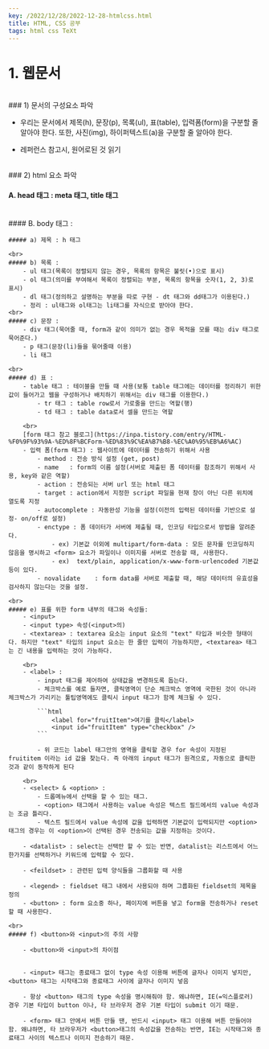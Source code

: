 ```yaml
---
key: /2022/12/28/2022-12-28-htmlcss.html
title: HTML, CSS 공부
tags: html css TeXt
---
```


# 1. 웹문서

<br>
### 1) 문서의 구성요소 파악 

- 우리는 문서에서 제목(h), 문장(p), 목록(ul), 표(table), 입력폼(form)을 구분할 줄 알아야 한다. 또한, 사진(img), 하이퍼텍스트(a)을 구분할 줄 알아야 한다.

- 레퍼런스 참고시, 원어로된 것 읽기

<br>
### 2) html 요소 파악

#### A. head 태그 : meta 태그, title 태그

<br>
#### B. body 태그 : 

	##### a) 제목 : h 태그 
	
	<br>
	##### b) 목록 : 
		- ul 태그(목록이 정렬되지 않는 경우, 목록의 항목은 불릿(•)으로 표시) 
		- ol 태그(의미를 부여해서 목록이 정렬되는 부분, 목록의 항목을 숫자(1, 2, 3)로 표시) 
		- dl 태그(정의하고 설명하는 부분을 따로 구현 - dt 태그와 dd태그가 이용된다.)
		- 정리 : ul태그와 ol태그는 li태그를 자식으로 받아야 한다.
	<br>
	##### c) 문장 : 
		- div 태그(묵어줄 때, form과 같이 의미가 없는 경우 목적을 모를 때는 div 태그로 묵어준다.) 
		- p 태그(문장(li)들을 묶어줄때 이용)
		- li 태그

	<br>
	##### d) 표 : 
		- table 태그 : 테이블을 만들 때 사용(보통 table 태그에는 데이터를 정리하기 위한 값이 들어가고 웹을 구성하거나 배치하기 위해서는 div 태그를 이용한다.)
			- tr 태그 : table row로서 가로줄을 만드는 역할(행)
			- td 태그 : table data로서 셀을 만드는 역할
			
		<br>
		[form 태그 참고 블로그](https://inpa.tistory.com/entry/HTML-%F0%9F%93%9A-%ED%8F%BCForm-%ED%83%9C%EA%B7%B8-%EC%A0%95%EB%A6%AC) 
		- 입력 폼(form 태그) : 웹사이트에 데이터를 전송하기 위해서 사용
			- method : 전송 방식 설정 (get, post)
			- name   : form의 이름 설정(서버로 제출된 폼 데이터를 참조하기 위해서 사용, key와 같은 역할)
			- action : 전송되는 서버 url 또는 html 태그
			- target : action에서 지정한 script 파일을 현재 창이 아닌 다른 위치에 열도록 지정 
			- autocomplete : 자동완성 기능을 설정(이전의 입력된 데이터를 기반으로 설정- on/off로 설정)
			- enctype : 폼 데이터가 서버에 제출될 때, 인코딩 타입으로서 방법을 알려준다.
				- ex) 기본값 이외에 multipart/form-data : 모든 문자를 인코딩하지 않음을 명시하고 <form> 요소가 파일이나 이미지를 서버로 전송할 때, 사용한다.
				- ex)  text/plain, application/x-www-form-urlencoded 기본값 등이 있다.
			- novalidate	: form data를 서버로 제출할 때, 해당 데이터의 유효성을 검사하지 않는다는 것을 설정.
			
	<br>
	##### e) 표를 위한 form 내부의 태그와 속성들: 
		- <input>
		- <input type> 속성(<input>의)
		- <textarea> : textarea 요소는 input 요소의 "text" 타입과 비슷한 형태이다. 하지만 "text" 타입의 input 요소는 한 줄만 입력이 가능하지만, <textarea> 태그는 긴 내용을 입력하는 것이 가능하다.

		<br>
		- <label> : 
			- input 태그를 제어하여 상태값을 변경하도록 돕는다.
			- 체크박스를 예로 들자면, 클릭영역이 단순 체크박스 영역에 국한된 것이 아니라 체크박스가 가리키는 툴팁영역에도 클릭시 input 태그가 함께 체크될 수 있다.
			
			```html
				<label for="fruitItem">여기를 클릭</label>
				<input id="fruitItem" type="checkbox" />
			```
			
			- ​위 코드는 label 태그안의 영역을 클릭할 경우 for 속성이 지정된 fruititem 이라는 id 값을 찾는다. 즉 아래의 input 태그가 원격으로, 자동으로 클릭한 것과 같이 동작하게 된다

		<br>
		- <select> & <option> : 
			- 드롭메뉴에서 선택을 할 수 있는 태그. 
			- <option> 태그에서 사용하는 value 속성은 텍스트 필드에서의 value 속성과는 조금 틀리다. 
			- 텍스트 필드에서 value 속성에 값을 입력하면 기본값이 입력되지만 <option> 태그의 경우는 이 <option>이 선택된 경우 전송되는 값을 지정하는 것이다.
		
		- <datalist> : select는 선택만 할 수 있는 반면, datalist는 리스트에서 어느 한가지를 선택하거나 키워드에 입력할 수 있다.
		
		- <feildset> : 관련된 입력 양식들을 그룹화할 때 사용
		
		- <legend> : fieldset 태그 내에서 사용되야 하며 그룹화된 fieldset의 제목을 정의
		- <button> : form 요소중 하나, 페이지에 버튼을 넣고 form을 전송하거나 reset 할 때 사용한다.
		
	<br>	
 	##### f) <button>와 <input>의 주의 사항
 	
	 	- <button>와 <input>의 차이점
	
		
		- <input> 태그는 종료태그 없이 type 속성 이용해 버튼에 글자나 이미지 넣지만, <button> 태그는 시작태그와 종료태그 사이에 글자나 이미지 넣음​
		
		- 항상 <button> 태그의 type 속성을 명시해줘야 함. 왜냐하면, IE(=익스플로러) 경우 기본 타입이 button 이나, 타 브라우저 경우 기본 타입이 submit 이기 때문.
		
		- <form> 태그 안에서 버튼 만들 땐, 반드시 <input> 태그 이용해 버튼 만들어야 함. 왜냐하면, 타 브라우저가 <button>태그의 속성값을 전송하는 반면, IE는 시작태그와 종료태그 사이의 텍스트나 이미지 전송하기 때문.

 	